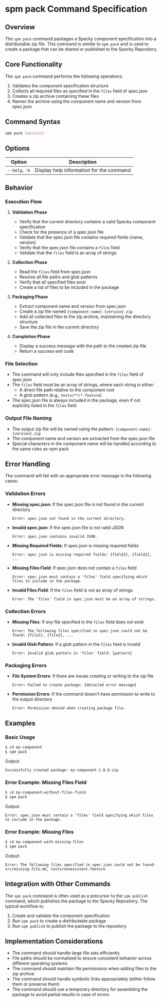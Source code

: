 # spm pack Command Specification

## Overview

The `spm pack` command packages a Specky component specification into a distributable zip file. This command is similar to `npm pack` and is used to create a package that can be shared or published to the Specky Repository.

## Core Functionality

The `spm pack` command performs the following operations:

1. Validates the component specification structure
2. Collects all required files as specified in the `files` field of spec.json
3. Creates a zip archive containing these files
4. Names the archive using the component name and version from spec.json

## Command Syntax

```bash
spm pack [options]
```

## Options

| Option | Description |
|--------|-------------|
| `--help`, `-h` | Display help information for the command |

## Behavior

### Execution Flow

1. **Validation Phase**
   - Verify that the current directory contains a valid Specky component specification
   - Check for the presence of a spec.json file
   - Validate that the spec.json file contains required fields (name, version)
   - Verify that the spec.json file contains a `files` field
   - Validate that the `files` field is an array of strings

2. **Collection Phase**
   - Read the `files` field from spec.json
   - Resolve all file paths and glob patterns
   - Verify that all specified files exist
   - Create a list of files to be included in the package

3. **Packaging Phase**
   - Extract component name and version from spec.json
   - Create a zip file named `{component-name}-{version}.zip`
   - Add all collected files to the zip archive, maintaining the directory structure
   - Save the zip file in the current directory

4. **Completion Phase**
   - Display a success message with the path to the created zip file
   - Return a success exit code

### File Selection

- The command will only include files specified in the `files` field of spec.json
- The `files` field must be an array of strings, where each string is either:
  - A direct file path relative to the component root
  - A glob pattern (e.g., `tests/**/*.feature`)
- The spec.json file is always included in the package, even if not explicitly listed in the `files` field

### Output File Naming

- The output zip file will be named using the pattern: `{component-name}-{version}.zip`
- The component name and version are extracted from the spec.json file
- Special characters in the component name will be handled according to the same rules as npm pack

## Error Handling

The command will fail with an appropriate error message in the following cases:

### Validation Errors

- **Missing spec.json**: If the spec.json file is not found in the current directory
  ```
  Error: spec.json not found in the current directory.
  ```

- **Invalid spec.json**: If the spec.json file is not valid JSON
  ```
  Error: spec.json contains invalid JSON.
  ```

- **Missing Required Fields**: If spec.json is missing required fields
  ```
  Error: spec.json is missing required fields: {field1}, {field2}, ...
  ```

- **Missing Files Field**: If spec.json does not contain a `files` field
  ```
  Error: spec.json must contain a 'files' field specifying which files to include in the package.
  ```

- **Invalid Files Field**: If the `files` field is not an array of strings
  ```
  Error: The 'files' field in spec.json must be an array of strings.
  ```

### Collection Errors

- **Missing Files**: If any file specified in the `files` field does not exist
  ```
  Error: The following files specified in spec.json could not be found: {file1}, {file2}, ...
  ```

- **Invalid Glob Pattern**: If a glob pattern in the `files` field is invalid
  ```
  Error: Invalid glob pattern in 'files' field: {pattern}
  ```

### Packaging Errors

- **File System Errors**: If there are issues creating or writing to the zip file
  ```
  Error: Failed to create package: {detailed error message}
  ```

- **Permission Errors**: If the command doesn't have permission to write to the output directory
  ```
  Error: Permission denied when creating package file.
  ```

## Examples

### Basic Usage

```bash
$ cd my-component
$ spm pack
```

Output:
```
Successfully created package: my-component-1.0.0.zip
```

### Error Example: Missing Files Field

```bash
$ cd my-component-without-files-field
$ spm pack
```

Output:
```
Error: spec.json must contain a 'files' field specifying which files to include in the package.
```

### Error Example: Missing Files

```bash
$ cd my-component-with-missing-files
$ spm pack
```

Output:
```
Error: The following files specified in spec.json could not be found: src/missing-file.md, tests/nonexistent.feature
```

## Integration with Other Commands

The `spm pack` command is often used as a precursor to the `spm publish` command, which publishes the package to the Specky Repository. The typical workflow is:

1. Create and validate the component specification
2. Run `spm pack` to create a distributable package
3. Run `spm publish` to publish the package to the repository

## Implementation Considerations

- The command should handle large file sets efficiently
- File paths should be normalized to ensure consistent behavior across different operating systems
- The command should maintain file permissions when adding files to the zip archive
- The command should handle symbolic links appropriately (either follow them or preserve them)
- The command should use a temporary directory for assembling the package to avoid partial results in case of errors